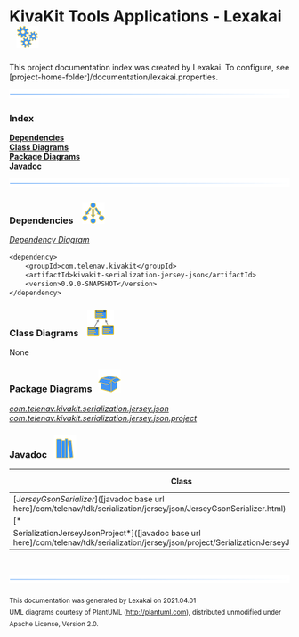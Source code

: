 # KivaKit Tools Applications - Lexakai &nbsp;&nbsp;![](documentation/images/gears-40.png)

This project documentation index was created by Lexakai. To configure, see  
[project-home-folder]/documentation/lexakai.properties.

![](documentation/images/horizontal-line.png)

### Index

[**Dependencies**](#dependencies)  
[**Class Diagrams**](#class-diagrams)  
[**Package Diagrams**](#package-diagrams)  
[**Javadoc**](#javadoc)

![](documentation/images/horizontal-line.png)

[//]: # (start-user-text)


[//]: # (end-user-text)

### Dependencies <a name="dependencies"></a> &nbsp;&nbsp;  ![](documentation/images/dependencies-40.png)

[*Dependency Diagram*](documentation/diagrams/dependencies.svg)

    <dependency>
        <groupId>com.telenav.kivakit</groupId>
        <artifactId>kivakit-serialization-jersey-json</artifactId>
        <version>0.9.0-SNAPSHOT</version>
    </dependency>

### Class Diagrams <a name="class-diagrams"></a> &nbsp; &nbsp;![](documentation/images/diagram-48.png)

None

### Package Diagrams <a name="package-diagrams"></a> &nbsp;&nbsp;![](documentation/images/box-40.png)

[*com.telenav.kivakit.serialization.jersey.json*](documentation/diagrams/com.telenav.kivakit.serialization.jersey.json.svg)  
[*com.telenav.kivakit.serialization.jersey.json.project*](documentation/diagrams/com.telenav.kivakit.serialization.jersey.json.project.svg)

### Javadoc <a name="javadoc"></a> &nbsp;&nbsp;![](documentation/images/books-40.png)

| Class | Documentation Sections |
|---|---|
| [*JerseyGsonSerializer*]([javadoc base url here]/com/telenav/tdk/serialization/jersey/json/JerseyGsonSerializer.html) |  |  
| [*
SerializationJerseyJsonProject*]([javadoc base url here]/com/telenav/tdk/serialization/jersey/json/project/SerializationJerseyJsonProject.html) |  |  

[//]: # (start-user-text)


[//]: # (end-user-text)

<br/>

![](documentation/images/horizontal-line.png)

<sub>This documentation was generated by Lexakai on 2021.04.01</sub>    
<sub>UML diagrams courtesy of PlantUML (http://plantuml.com), distributed unmodified under Apache License, Version 2.0.</sub>

